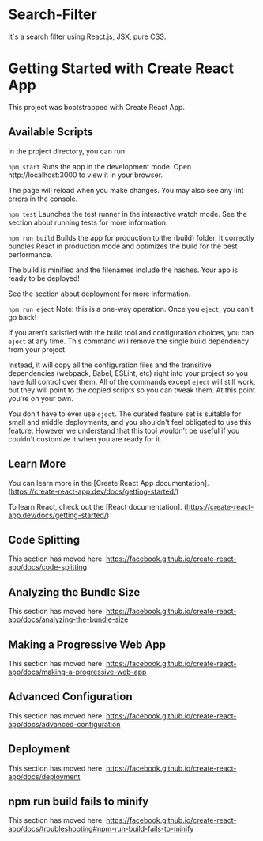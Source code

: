 # Search-Filter
It`s a search filter using React.js, JSX, pure CSS.

# Getting Started with Create React App
This project was bootstrapped with Create React App.

## Available Scripts
In the project directory, you can run:

``` npm start ```
Runs the app in the development mode.
Open http://localhost:3000 to view it in your browser.

The page will reload when you make changes.
You may also see any lint errors in the console.

``` npm test ```
Launches the test runner in the interactive watch mode.
See the section about running tests for more information.

``` npm run build ```
Builds the app for production to the (build) folder.
It correctly bundles React in production mode and optimizes the build for the best performance.

The build is minified and the filenames include the hashes.
Your app is ready to be deployed!

See the section about deployment for more information.

``` npm run eject ```
Note: this is a one-way operation. Once you ``` eject ```, you can't go back!

If you aren't satisfied with the build tool and configuration choices, you can ``` eject ``` at any time. This command will remove the single build dependency from your project.

Instead, it will copy all the configuration files and the transitive dependencies (webpack, Babel, ESLint, etc) right into your project so you have full control over them. All of the commands except ``` eject ``` will still work, but they will point to the copied scripts so you can tweak them. At this point you're on your own.

You don't have to ever use ``` eject ```. The curated feature set is suitable for small and middle deployments, and you shouldn't feel obligated to use this feature. However we understand that this tool wouldn't be useful if you couldn't customize it when you are ready for it.

## Learn More
You can learn more in the [Create React App documentation]. (https://create-react-app.dev/docs/getting-started/)

To learn React, check out the [React documentation]. (https://create-react-app.dev/docs/getting-started/)

## Code Splitting
This section has moved here: https://facebook.github.io/create-react-app/docs/code-splitting

## Analyzing the Bundle Size
This section has moved here: https://facebook.github.io/create-react-app/docs/analyzing-the-bundle-size

## Making a Progressive Web App
This section has moved here: https://facebook.github.io/create-react-app/docs/making-a-progressive-web-app

## Advanced Configuration
This section has moved here: https://facebook.github.io/create-react-app/docs/advanced-configuration

## Deployment
This section has moved here: https://facebook.github.io/create-react-app/docs/deployment

## npm run build fails to minify
This section has moved here: https://facebook.github.io/create-react-app/docs/troubleshooting#npm-run-build-fails-to-minify

